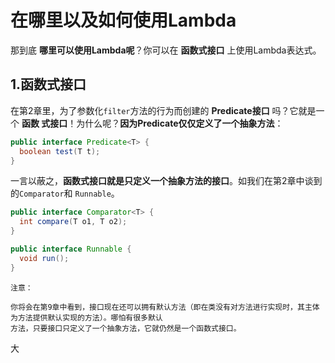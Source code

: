 在哪里以及如何使用Lambda
================================================================================
那到底 **哪里可以使用Lambda呢**？你可以在 **函数式接口** 上使用Lambda表达式。

## 1.函数式接口
在第2章里，为了参数化`filter`方法的行为而创建的 **Predicate<T>接口** 吗？它就是一个 **函数
式接口**！为什么呢？**因为Predicate仅仅定义了一个抽象方法**：
```java
public interface Predicate<T> {
  boolean test(T t);
}
```
一言以蔽之，**函数式接口就是只定义一个抽象方法的接口**。如我们在第2章中谈到的`Comparator`和
`Runnable`。
```java
public interface Comparator<T> {
  int compare(T o1, T o2);
}

public interface Runnable {
  void run();
}
```
```
注意：

你将会在第9章中看到，接口现在还可以拥有默认方法（即在类没有对方法进行实现时，其主体为方法提供默认实现的方法）。哪怕有很多默认
方法，只要接口只定义了一个抽象方法，它就仍然是一个函数式接口。
```




































大

